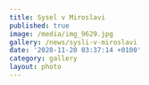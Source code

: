 ```yaml
---
title: Sysel v Miroslavi
published: true
image: /media/img_9629.jpg
gallery: /news/sysli-v-miroslavi
date: '2020-11-20 03:37:14 +0100'
category: gallery
layout: photo
---
```


